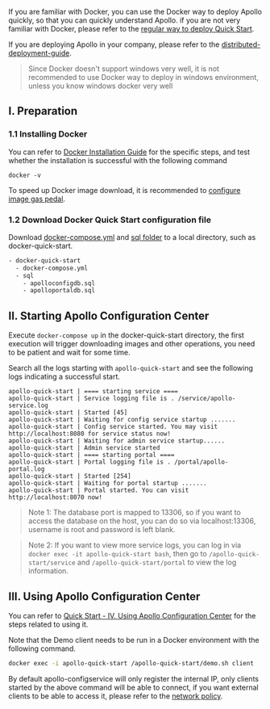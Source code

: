 If you are familiar with Docker, you can use the Docker way to deploy Apollo quickly, so that you can quickly understand Apollo. if you are not very familiar with Docker, please refer to the [regular way to deploy Quick Start](en/deployment/quick-start).

If you are deploying Apollo in your company, please refer to the [distributed-deployment-guide](en/deployment/distributed-deployment-guide).

> Since Docker doesn't support windows very well, it is not recommended to use Docker way to deploy in windows environment, unless you know windows docker very well

## I. Preparation

### 1.1 Installing Docker
You can refer to [Docker Installation Guide](https://yeasy.gitbooks.io/docker_practice/content/install/) for the specific steps, and test whether the installation is successful with the following command
```
docker -v
```

To speed up Docker image download, it is recommended to [configure image gas pedal](https://yeasy.gitbooks.io/docker_practice/content/install/mirror.html).

### 1.2 Download Docker Quick Start configuration file

Download [docker-compose.yml](https://github.com/apolloconfig/apollo-quick-start/blob/master/docker-compose.yml) and [sql folder](https://github.com/apolloconfig/apollo-quick-start/tree/master/sql) to a local directory, such as docker-quick-start.

```bash
- docker-quick-start
  - docker-compose.yml
  - sql
    - apolloconfigdb.sql
    - apolloportaldb.sql
```

## II. Starting Apollo Configuration Center

Execute `docker-compose up` in the docker-quick-start directory, the first execution will trigger downloading images and other operations, you need to be patient and wait for some time.

Search all the logs starting with `apollo-quick-start` and see the following logs indicating a successful start.
```log
apollo-quick-start | ==== starting service ====
apollo-quick-start | Service logging file is . /service/apollo-service.log
apollo-quick-start | Started [45]
apollo-quick-start | Waiting for config service startup .......
apollo-quick-start | Config service started. You may visit http://localhost:8080 for service status now!
apollo-quick-start | Waiting for admin service startup......
apollo-quick-start | Admin service started
apollo-quick-start | ==== starting portal ====
apollo-quick-start | Portal logging file is . /portal/apollo-portal.log
apollo-quick-start | Started [254]
apollo-quick-start | Waiting for portal startup .......
apollo-quick-start | Portal started. You can visit http://localhost:8070 now!
```

> Note 1: The database port is mapped to 13306, so if you want to access the database on the host, you can do so via localhost:13306, username is root and password is left blank.

> Note 2: If you want to view more service logs, you can log in via `docker exec -it apollo-quick-start bash`, then go to `/apollo-quick-start/service` and `/apollo-quick-start/portal` to view the log information.

## III. Using Apollo Configuration Center

You can refer to [Quick Start - IV. Using Apollo Configuration Center](en/deployment/quick-start?id=iv-using-apollo-configuration-center) for the steps related to using it.

Note that the Demo client needs to be run in a Docker environment with the following command.
```bash
docker exec -i apollo-quick-start /apollo-quick-start/demo.sh client
```

By default apollo-configservice will only register the internal IP, only clients started by the above command will be able to connect, if you want external clients to be able to access it, please refer to the [network policy](en/deployment/distributed-deployment-guide?id=_14-network-policy).